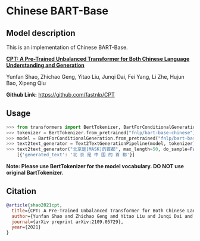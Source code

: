 # Chinese BART-Base

## Model description

This is an implementation of Chinese BART-Base.

[**CPT: A Pre-Trained Unbalanced Transformer for Both Chinese Language Understanding and Generation**](https://arxiv.org/pdf/2109.05729.pdf)

Yunfan Shao, Zhichao Geng, Yitao Liu, Junqi Dai, Fei Yang, Li Zhe, Hujun Bao, Xipeng Qiu

**Github Link:** https://github.com/fastnlp/CPT


## Usage

```python
>>> from transformers import BertTokenizer, BartForConditionalGeneration, Text2TextGenerationPipeline
>>> tokenizer = BertTokenizer.from_pretrained("fnlp/bart-base-chinese")
>>> model = BartForConditionalGeneration.from_pretrained("fnlp/bart-base-chinese")
>>> text2text_generator = Text2TextGenerationPipeline(model, tokenizer)  
>>> text2text_generator("北京是[MASK]的首都", max_length=50, do_sample=False)
    [{'generated_text': '北 京 是 中 国 的 首 都'}]
```

**Note: Please use BertTokenizer for the model vocabulary. DO NOT use original BartTokenizer.**

## Citation

```bibtex
@article{shao2021cpt,
  title={CPT: A Pre-Trained Unbalanced Transformer for Both Chinese Language Understanding and Generation}, 
  author={Yunfan Shao and Zhichao Geng and Yitao Liu and Junqi Dai and Fei Yang and Li Zhe and Hujun Bao and Xipeng Qiu},
  journal={arXiv preprint arXiv:2109.05729},
  year={2021}
}
```